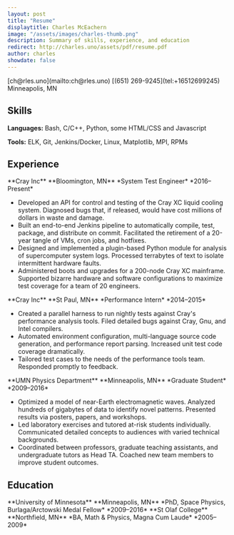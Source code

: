 ```yaml
---
layout: post
title: "Resume"
displaytitle: Charles McEachern
image: "/assets/images/charles-thumb.png"
description: Summary of skills, experience, and education
redirect: http://charles.uno/assets/pdf/resume.pdf
author: charles
showdate: false
---
```


<span class="pool">
    <span class="floater">
        <i class="fas fa-envelope" aria-hidden="true"></i> [ch@rles.uno](mailto:ch@rles.uno)
    </span>
<!--
    <span class="floater">
        <i class="fa fa-link" aria-hidden="true"></i> [charles.uno](http://charles.uno)
    </span>
-->
<!--
    <span class="floater">
        <i class="fa fa-github" aria-hidden="true"></i> [`charles_uno`](https://github.com/charles-uno)
    </span>
-->
    <span class="floater">
        <i class="fa fa-phone" aria-hidden="true"></i> [(651) 269-9245](tel:+16512699245)
    </span>
    <span class="floater">
        <i class="fas fa-map-marker-alt" aria-hidden="true"></i> Minneapolis, MN
    </span>
</span>

## Skills

**Languages:** Bash, C/C++, Python, some HTML/CSS and Javascript

**Tools:** ELK, Git, Jenkins/Docker, Linux, Matplotlib, MPI, RPMs

## Experience

<span class="pool">
<span class="floater">
**Cray Inc**
</span>
<span class="floater">
**Bloomington, MN**
</span>
</span>
<span class="pool">
<span class="floater">
*System Test Engineer*
</span>
<span class="floater">
*2016–Present*
</span>
</span>

- Developed an API for control and testing of the Cray XC liquid cooling system. Diagnosed bugs that, if released, would have cost millions of dollars in waste and damage.
- Built an end-to-end Jenkins pipeline to automatically compile, test, package, and distribute on commit. Facilitated the retirement of a 20-year tangle of VMs, cron jobs, and hotfixes.
- Designed and implemented a plugin-based Python module for analysis of supercomputer system logs. Processed terrabytes of text to isolate intermittent hardware faults.
- Administered boots and upgrades for a 200-node Cray XC mainframe. Supported bizarre hardware and software configurations to maximize test coverage for a team of 20 engineers.

<span class="pool">
<span class="floater">
**Cray Inc**
</span>
<span class="floater">
**St Paul, MN**
</span>
</span>
<span class="pool">
<span class="floater">
*Performance Intern*
</span>
<span class="floater">
*2014–2015*
</span>
</span>

- Created a parallel harness to run nightly tests against Cray's performance analysis tools. Filed detailed bugs against Cray, Gnu, and Intel compilers.
- Automated environment configuration, multi-language source code generation, and performance report parsing. Increased unit test code coverage dramatically.
- Tailored test cases to the needs of the performance tools team. Responded promptly to feedback.

<span class="pool">
<span class="floater">
**UMN Physics Department**
</span>
<span class="floater">
**Minneapolis, MN**
</span>
</span>
<span class="pool">
<span class="floater">
*Graduate Student*
</span>
<span class="floater">
*2009–2016*
</span>
</span>

- Optimized a model of near-Earth electromagnetic waves. Analyzed hundreds of gigabytes of data to identify novel patterns. Presented results via posters, papers, and workshops.
- Led laboratory exercises and tutored at-risk students individually. Communicated detailed concepts to audiences with varied technical backgrounds.
- Coordinated between professors, graduate teaching assistants, and undergraduate tutors as Head TA. Coached new team members to improve student outcomes.

## Education

<span class="pool">
<span class="floater">
**University of Minnesota**
</span>
<span class="floater">
**Minneapolis, MN**
</span>
</span>
<span class="pool">
<span class="floater">
*PhD, Space Physics, Burlaga/Arctowski Medal Fellow*
</span>
<span class="floater">
*2009–2016*
</span>
</span>

<span class="pool">
<span class="floater">
**St Olaf College**
</span>
<span class="floater">
**Northfield, MN**
</span>
</span>
<span class="pool">
<span class="floater">
*BA, Math & Physics, Magna Cum Laude*
</span>
<span class="floater">
*2005–2009*
</span>
</span>
